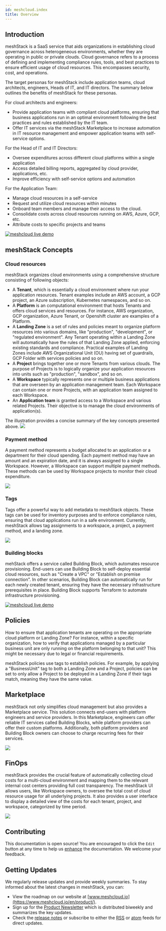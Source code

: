 ```yaml
---
id: meshcloud.index
title: Overview
---
```


## Introduction

meshStack is a SaaS service that aids organizations in establishing cloud governance across heterogeneous environments, whether they are operating in public or private clouds. Cloud governance refers to a process of defining and implementing compliance rules, tools, and best practices to ensure efficient usage of cloud resources. This encompasses security, cost, and operations.

The target personas for meshStack include application teams, cloud architects, engineers, Heads of IT, and IT directors. The summary below outlines the benefits of meshStack for these personas.

For cloud architects and engineers:

- Provide application teams with compliant cloud platforms, ensuring that business applications run in an optimal environment following the best practices and rules established by the IT team.
- Offer IT services via the meshStack Marketplace to increase automation in IT resource management and empower application teams with self-service options.

For the Head of IT and IT Directors:

- Oversee expenditures across different cloud platforms within a single application
- Access detailed billing reports, aggregated by cloud provider, applications, etc.
- Improve efficiency with self-service options and automation

For the Application Team:

- Manage cloud resources in a self-service
- Request and utilize cloud resources within minutes
- Onboard team members and manage their access to the cloud.
- Consolidate costs across cloud resources running on AWS, Azure, GCP, etc.
- Attribute costs to specific projects and teams


[![meshcloud live demo](https://img.youtube.com/vi/JADj3zgB2QA/hqdefault.jpg)](https://www.youtube.com/watch?v=JADj3zgB2QA)

## meshStack Concepts

### Cloud resources

meshStack organizes cloud environments using a comprehensive structure consisting of following objects:

- A **Tenant**, which is essentially a cloud environment where run your application resources. Tenant examples include an AWS account, a GCP project, an Azure subscription, Kubernetes namespaces, and so on.
- A **Platform** is an computational environment that hosts Tenants and offers cloud services and resources. For instance, AWS organization, GCP organization, Azure Tenant, or Openshift cluster are examples of a Platform.
- A **Landing Zone** is a set of rules and policies meant to organize platform resources into various domains, like "production", "development", or "regulated environment". Any Tenant operating within a Landing Zone will automatically have the rules of that Landing Zone applied, enforcing existing standards and compliance. Practical examples of Landing Zones include AWS Organizational Unit (OU) having set of guardrails, GCP Folder with services policies and so on.
- A **Project** brings together one or more Tenants from various clouds. The purpose of Projects is to logically organize your application resources into units such as "production", "sandbox", and so on.
- A **Workspace** typically represents one or multiple business applications that are overseen by an application management team. Each Workspace can contain one or more Projects, with an application team assigned to each Workspace.
- An **Application team** is granted access to a Workspace and various related Projects. Their objective is to manage the cloud environments of application(s).

The illustration provides a concise summary of the key concepts presented above.
![](assets/meshcloud.index.keyconcept.svg)

### Payment method

A payment method represents a budget allocated to an application or a department for their cloud spending. Each payment method may have an amount and an expiration date, and it is always assigned to a single Workspace. However, a Workspace can support multiple payment methods. These methods can be used by Workspace projects to monitor their cloud expenditure.

![](assets/meshcloud.index.payment.png)

### Tags

Tags offer a powerful way to add metadata to meshStack objects. These tags can be used for inventory purposes and to enforce compliance rules, ensuring that cloud applications run in a safe environment. Currently, meshStack allows tag assignments to a workspace, a project, a payment method, and a landing zone.

![](assets/meshcloud.index.tags.png)

### Building blocks

mehStack offers a service called Building Block, which automates resource provisioning. End-users can use Building Block to self-deploy essential cloud resources, such as "Create a VPC" or "Establish on premise connection". In other scenarios, Building Block can automatically run for each newly created tenant, ensuring they have the necessary infrastructure prerequisites in place. Building Block supports Terraform to automate infrastructure provisioning.

[![meshcloud live demo](https://img.youtube.com/vi/mQkD_VXLe5I/hqdefault.jpg)](https://www.youtube.com/watch?v=mQkD_VXLe5I)

## Policies

How to ensure that application tenants are operating on the appropriate cloud platform or Landing Zone? For instance, within a specific organization, how to verify that applications managed by a particular business unit are only running on the platform belonging to that unit? This might be necessary due to legal or financial requirements.

meshStack policies use tags to establish policies. For example, by applying a "BusinessUnit" tag to both a Landing Zone and a Project, policies can be set to only allow a Project to be deployed in a Landing Zone if their tags match, meaning they have the same value.

## Marketplace

meshStack not only simplifies cloud management but also provides a Marketplace service. This solution connects end-users with platform engineers and service providers. In this Marketplace, engineers can offer reliable IT services called Building Blocks, while platform providers can offer their custom platforms. Additionally, both platform providers and Building Block owners can choose to charge recurring fees for their services.

![](assets/meshcloud.index.marketplace.png)

## FinOps

meshStack provides the crucial feature of automatically collecting cloud costs for a multi-cloud environment and mapping them to the relevant internal cost centers providing full cost transparency. The meshStack UI allows users, like Workspace owners, to oversee the total cost of cloud resource usage for all underlying projects. It also provides a user interface to display a detailed view of the costs for each tenant, project, and workspace, categorized by time period.

![](assets/meshcloud.index.finops.png)


## Contributing

This documentation is open source! You are encouraged to click the `Edit` button at any time to help us [enhance](https://github.com/meshcloud/meshcloud-docs/blob/master/CONTRIBUTING.md) the documentation. We welcome your feedback.

## Getting Updates

We regularly release updates and provide weekly summaries. To stay informed about the latest changes in meshStack, you can: 

- View the roadmap on our website at [www.meshcloud.io](https://www.meshcloud.io/en/product/).
- Sign up for the [Product Newsletter](https://share.hsforms.com/1AbELCsdRRP6EaCkm1UeATwc0hrp) which is distributed biweekly and summarizes the key updates.
- Check the  [release notes](/blog) or subscribe to either the [RSS](/blog/feed.xml) or [atom](/blog/atom.xml) feeds for direct updates.